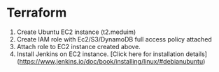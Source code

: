 # Terraform
1) Create Ubuntu EC2 instance (t2.meduim) 
2) Create IAM role with Ec2/S3/DynamoDB full access policy attached
3) Attach role to EC2 instance created above. 
4) Install Jenkins on EC2 instance. [Click here for installation details] (https://www.jenkins.io/doc/book/installing/linux/#debianubuntu)
